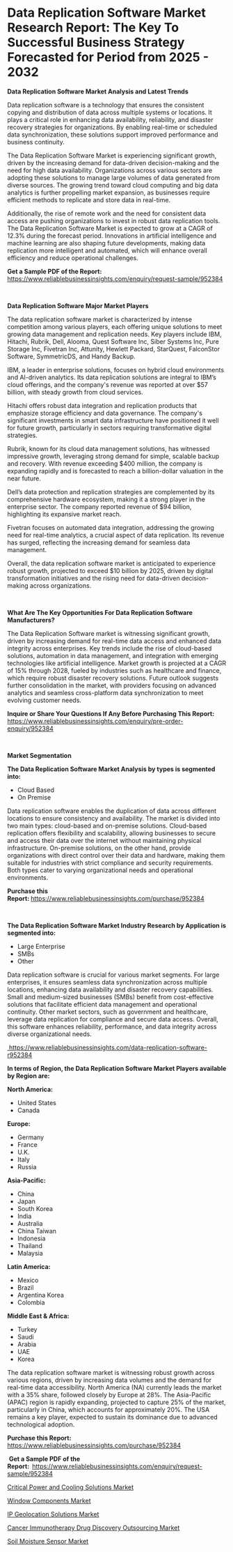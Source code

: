 <p><h1>Data Replication Software Market Research Report: The Key To Successful Business Strategy Forecasted for Period from 2025 - 2032</h1></p><p><strong>Data Replication Software Market Analysis and Latest Trends</strong></p>
<p><p>Data replication software is a technology that ensures the consistent copying and distribution of data across multiple systems or locations. It plays a critical role in enhancing data availability, reliability, and disaster recovery strategies for organizations. By enabling real-time or scheduled data synchronization, these solutions support improved performance and business continuity.</p><p>The Data Replication Software Market is experiencing significant growth, driven by the increasing demand for data-driven decision-making and the need for high data availability. Organizations across various sectors are adopting these solutions to manage large volumes of data generated from diverse sources. The growing trend toward cloud computing and big data analytics is further propelling market expansion, as businesses require efficient methods to replicate and store data in real-time.</p><p>Additionally, the rise of remote work and the need for consistent data access are pushing organizations to invest in robust data replication tools. The Data Replication Software Market is expected to grow at a CAGR of 12.3% during the forecast period. Innovations in artificial intelligence and machine learning are also shaping future developments, making data replication more intelligent and automated, which will enhance overall efficiency and reduce operational challenges.</p></p>
<p><strong>Get a Sample PDF of the Report:&nbsp;</strong> <a href="https://www.reliablebusinessinsights.com/enquiry/request-sample/952384?utm_campaign=75&utm_medium=2&utm_source=Github&utm_content=ia&utm_term=06032025&utm_id=data-replication-software">https://www.reliablebusinessinsights.com/enquiry/request-sample/952384</a></p>
<p>&nbsp;</p>
<p><strong>Data Replication Software Major Market Players</strong></p>
<p><p>The data replication software market is characterized by intense competition among various players, each offering unique solutions to meet growing data management and replication needs. Key players include IBM, Hitachi, Rubrik, Dell, Alooma, Quest Software Inc, Siber Systems Inc, Pure Storage Inc, Fivetran Inc, Attunity, Hewlett Packard, StarQuest, FalconStor Software, SymmetricDS, and Handy Backup.</p><p>IBM, a leader in enterprise solutions, focuses on hybrid cloud environments and AI-driven analytics. Its data replication solutions are integral to IBM’s cloud offerings, and the company's revenue was reported at over $57 billion, with steady growth from cloud services.</p><p>Hitachi offers robust data integration and replication products that emphasize storage efficiency and data governance. The company's significant investments in smart data infrastructure have positioned it well for future growth, particularly in sectors requiring transformative digital strategies.</p><p>Rubrik, known for its cloud data management solutions, has witnessed impressive growth, leveraging strong demand for simple, scalable backup and recovery. With revenue exceeding $400 million, the company is expanding rapidly and is forecasted to reach a billion-dollar valuation in the near future.</p><p>Dell’s data protection and replication strategies are complemented by its comprehensive hardware ecosystem, making it a strong player in the enterprise sector. The company reported revenue of $94 billion, highlighting its expansive market reach.</p><p>Fivetran focuses on automated data integration, addressing the growing need for real-time analytics, a crucial aspect of data replication. Its revenue has surged, reflecting the increasing demand for seamless data management.</p><p>Overall, the data replication software market is anticipated to experience robust growth, projected to exceed $10 billion by 2025, driven by digital transformation initiatives and the rising need for data-driven decision-making across organizations.</p></p>
<p>&nbsp;</p>
<p><strong>What Are The Key Opportunities For Data Replication Software Manufacturers?</strong></p>
<p><p>The Data Replication Software market is witnessing significant growth, driven by increasing demand for real-time data access and enhanced data integrity across enterprises. Key trends include the rise of cloud-based solutions, automation in data management, and integration with emerging technologies like artificial intelligence. Market growth is projected at a CAGR of 15% through 2028, fueled by industries such as healthcare and finance, which require robust disaster recovery solutions. Future outlook suggests further consolidation in the market, with providers focusing on advanced analytics and seamless cross-platform data synchronization to meet evolving customer needs.</p></p>
<p><strong>Inquire or Share Your Questions If Any Before Purchasing This Report:</strong> <a href="https://www.reliablebusinessinsights.com/enquiry/pre-order-enquiry/952384?utm_campaign=75&utm_medium=2&utm_source=Github&utm_content=ia&utm_term=06032025&utm_id=data-replication-software">https://www.reliablebusinessinsights.com/enquiry/pre-order-enquiry/952384</a></p>
<p>&nbsp;</p>
<p><strong>Market Segmentation</strong></p>
<p><strong>The Data Replication Software Market Analysis by types is segmented into:</strong></p>
<p><ul><li>Cloud Based</li><li>On Premise</li></ul></p>
<p><p>Data replication software enables the duplication of data across different locations to ensure consistency and availability. The market is divided into two main types: cloud-based and on-premise solutions. Cloud-based replication offers flexibility and scalability, allowing businesses to secure and access their data over the internet without maintaining physical infrastructure. On-premise solutions, on the other hand, provide organizations with direct control over their data and hardware, making them suitable for industries with strict compliance and security requirements. Both types cater to varying organizational needs and operational environments.</p></p>
<p><strong>Purchase this Report:&nbsp;</strong><a href="https://www.reliablebusinessinsights.com/purchase/952384?utm_campaign=75&utm_medium=2&utm_source=Github&utm_content=ia&utm_term=06032025&utm_id=data-replication-software">https://www.reliablebusinessinsights.com/purchase/952384</a></p>
<p>&nbsp;</p>
<p><strong>The Data Replication Software Market Industry Research by Application is segmented into:</strong></p>
<p><ul><li>Large Enterprise</li><li>SMBs</li><li>Other</li></ul></p>
<p><p>Data replication software is crucial for various market segments. For large enterprises, it ensures seamless data synchronization across multiple locations, enhancing data availability and disaster recovery capabilities. Small and medium-sized businesses (SMBs) benefit from cost-effective solutions that facilitate efficient data management and operational continuity. Other market sectors, such as government and healthcare, leverage data replication for compliance and secure data access. Overall, this software enhances reliability, performance, and data integrity across diverse organizational needs.</p></p>
<p><a href="https://www.reliablebusinessinsights.com/data-replication-software-r952384?utm_campaign=75&utm_medium=2&utm_source=Github&utm_content=ia&utm_term=06032025&utm_id=data-replication-software">&nbsp;https://www.reliablebusinessinsights.com/data-replication-software-r952384</a></p>
<p><strong>In terms of Region, the Data Replication Software Market Players available by Region are:</strong></p>
<p>
    <p> <strong> North America: </strong>
        <ul>
            <li>United States</li>
            <li>Canada</li>
        </ul>
        </p> 
    <p> <strong> Europe: </strong>
        <ul>
            <li>Germany</li>
            <li>France</li>
            <li>U.K.</li>
            <li>Italy</li>
            <li>Russia</li>
        </ul>
        </p> 
    <p> <strong> Asia-Pacific: </strong>
        <ul>
            <li>China</li>
            <li>Japan</li>
            <li>South Korea</li>
            <li>India</li>
            <li>Australia</li>
            <li>China Taiwan</li>
            <li>Indonesia</li>
            <li>Thailand</li>
            <li>Malaysia</li>
        </ul>
        </p> 
    <p> <strong> Latin America: </strong>
        <ul>
            <li>Mexico</li>
            <li>Brazil</li>
            <li>Argentina Korea</li>
            <li>Colombia</li>
        </ul>
        </p> 
    <p> <strong> Middle East & Africa: </strong>
        <ul>
            <li>Turkey</li>
            <li>Saudi</li>
            <li>Arabia</li>
            <li>UAE</li>
            <li>Korea</li>
        </ul>
    </p>
    </p>
<p><p>The data replication software market is witnessing robust growth across various regions, driven by increasing data volumes and the demand for real-time data accessibility. North America (NA) currently leads the market with a 35% share, followed closely by Europe at 28%. The Asia-Pacific (APAC) region is rapidly expanding, projected to capture 25% of the market, particularly in China, which accounts for approximately 20%. The USA remains a key player, expected to sustain its dominance due to advanced technological adoption.</p></p>
<p><strong>Purchase this Report: </strong><a href="https://www.reliablebusinessinsights.com/purchase/952384?utm_campaign=75&utm_medium=2&utm_source=Github&utm_content=ia&utm_term=06032025&utm_id=data-replication-software">https://www.reliablebusinessinsights.com/purchase/952384</a></p>
<p>&nbsp;<strong>Get a Sample PDF of the Report:&nbsp;&nbsp;</strong><a href="https://www.reliablebusinessinsights.com/enquiry/request-sample/952384?utm_campaign=75&utm_medium=2&utm_source=Github&utm_content=ia&utm_term=06032025&utm_id=data-replication-software">https://www.reliablebusinessinsights.com/enquiry/request-sample/952384</a></p>
<p><strong></strong></p>
<p><p><a href="https://github.com/kirstejuvet/Market-Research-Report-List-1/blob/main/critical-power-and-cooling-solutions-market.md?utm_campaign=75&utm_medium=2&utm_source=Github&utm_content=ia&utm_term=06032025&utm_id=data-replication-software">Critical Power and Cooling Solutions Market</a></p><p><a href="https://github.com/abuegalawixo/Market-Research-Report-List-1/blob/main/window-components-market.md?utm_campaign=75&utm_medium=2&utm_source=Github&utm_content=ia&utm_term=06032025&utm_id=data-replication-software">Window Components Market</a></p><p><a href="https://github.com/trossdushi7u/Market-Research-Report-List-1/blob/main/ip-geolocation-solutions-market.md?utm_campaign=75&utm_medium=2&utm_source=Github&utm_content=ia&utm_term=06032025&utm_id=data-replication-software">IP Geolocation Solutions Market</a></p><p><a href="https://github.com/jhoonatsev/Market-Research-Report-List-1/blob/main/cancer-immunotherapy-drug-discovery-outsourcing-market.md?utm_campaign=75&utm_medium=2&utm_source=Github&utm_content=ia&utm_term=06032025&utm_id=data-replication-software">Cancer Immunotherapy Drug Discovery Outsourcing Market</a></p><p><a href="https://github.com/godutetraeva/Market-Research-Report-List-1/blob/main/soil-moisture-sensor-market.md?utm_campaign=75&utm_medium=2&utm_source=Github&utm_content=ia&utm_term=06032025&utm_id=data-replication-software">Soil Moisture Sensor Market</a></p></p>